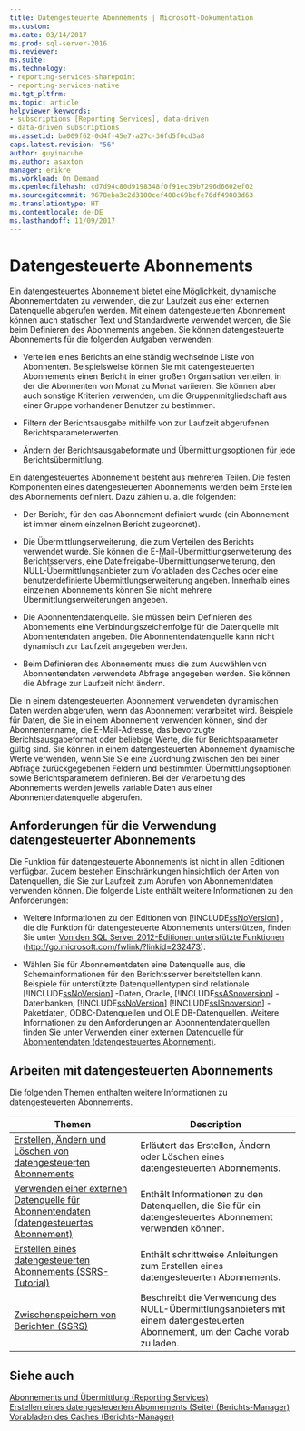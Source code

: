 ```yaml
---
title: Datengesteuerte Abonnements | Microsoft-Dokumentation
ms.custom: 
ms.date: 03/14/2017
ms.prod: sql-server-2016
ms.reviewer: 
ms.suite: 
ms.technology:
- reporting-services-sharepoint
- reporting-services-native
ms.tgt_pltfrm: 
ms.topic: article
helpviewer_keywords:
- subscriptions [Reporting Services], data-driven
- data-driven subscriptions
ms.assetid: ba009f62-0d4f-45e7-a27c-36fd5f0cd3a8
caps.latest.revision: "56"
author: guyinacube
ms.author: asaxton
manager: erikre
ms.workload: On Demand
ms.openlocfilehash: cd7d94c80d9198348f0f91ec39b7296d6602ef02
ms.sourcegitcommit: 9678eba3c2d3100cef408c69bcfe76df49803d63
ms.translationtype: HT
ms.contentlocale: de-DE
ms.lasthandoff: 11/09/2017
---
```

# <a name="data-driven-subscriptions"></a>Datengesteuerte Abonnements
  Ein datengesteuertes Abonnement bietet eine Möglichkeit, dynamische Abonnementdaten zu verwenden, die zur Laufzeit aus einer externen Datenquelle abgerufen werden. Mit einem datengesteuerten Abonnement können auch statischer Text und Standardwerte verwendet werden, die Sie beim Definieren des Abonnements angeben. Sie können datengesteuerte Abonnements für die folgenden Aufgaben verwenden:  
  
-   Verteilen eines Berichts an eine ständig wechselnde Liste von Abonnenten. Beispielsweise können Sie mit datengesteuerten Abonnements einen Bericht in einer großen Organisation verteilen, in der die Abonnenten von Monat zu Monat variieren. Sie können aber auch sonstige Kriterien verwenden, um die Gruppenmitgliedschaft aus einer Gruppe vorhandener Benutzer zu bestimmen.  
  
-   Filtern der Berichtsausgabe mithilfe von zur Laufzeit abgerufenen Berichtsparameterwerten.  
  
-   Ändern der Berichtsausgabeformate und Übermittlungsoptionen für jede Berichtsübermittlung.  
  
 Ein datengesteuertes Abonnement besteht aus mehreren Teilen. Die festen Komponenten eines datengesteuerten Abonnements werden beim Erstellen des Abonnements definiert. Dazu zählen u. a. die folgenden:  
  
-   Der Bericht, für den das Abonnement definiert wurde (ein Abonnement ist immer einem einzelnen Bericht zugeordnet).  
  
-   Die Übermittlungserweiterung, die zum Verteilen des Berichts verwendet wurde. Sie können die E-Mail-Übermittlungserweiterung des Berichtsservers, eine Dateifreigabe-Übermittlungserweiterung, den NULL-Übermittlungsanbieter zum Vorabladen des Caches oder eine benutzerdefinierte Übermittlungserweiterung angeben. Innerhalb eines einzelnen Abonnements können Sie nicht mehrere Übermittlungserweiterungen angeben.  
  
-   Die Abonnentendatenquelle. Sie müssen beim Definieren des Abonnements eine Verbindungszeichenfolge für die Datenquelle mit Abonnentendaten angeben. Die Abonnentendatenquelle kann nicht dynamisch zur Laufzeit angegeben werden.  
  
-   Beim Definieren des Abonnements muss die zum Auswählen von Abonnentendaten verwendete Abfrage angegeben werden. Sie können die Abfrage zur Laufzeit nicht ändern.  
  
 Die in einem datengesteuerten Abonnement verwendeten dynamischen Daten werden abgerufen, wenn das Abonnement verarbeitet wird. Beispiele für Daten, die Sie in einem Abonnement verwenden können, sind der Abonnentenname, die E-Mail-Adresse, das bevorzugte Berichtsausgabeformat oder beliebige Werte, die für Berichtsparameter gültig sind. Sie können in einem datengesteuerten Abonnement dynamische Werte verwenden, wenn Sie Sie eine Zuordnung zwischen den bei einer Abfrage zurückgegebenen Feldern und bestimmten Übermittlungsoptionen sowie Berichtsparametern definieren. Bei der Verarbeitung des Abonnements werden jeweils variable Daten aus einer Abonnentendatenquelle abgerufen.  
  
## <a name="requirements-for-using-data-driven-subscriptions"></a>Anforderungen für die Verwendung datengesteuerter Abonnements  
 Die Funktion für datengesteuerte Abonnements ist nicht in allen Editionen verfügbar. Zudem bestehen Einschränkungen hinsichtlich der Arten von Datenquellen, die Sie zur Laufzeit zum Abrufen von Abonnementdaten verwenden können. Die folgende Liste enthält weitere Informationen zu den Anforderungen:  
  
-   Weitere Informationen zu den Editionen von [!INCLUDE[ssNoVersion](../../includes/ssnoversion-md.md)] , die die Funktion für datengesteuerte Abonnements unterstützen, finden Sie unter [Von den SQL Server 2012-Editionen unterstützte Funktionen](http://go.microsoft.com/fwlink/?linkid=232473) (http://go.microsoft.com/fwlink/?linkid=232473).  
  
-   Wählen Sie für Abonnementdaten eine Datenquelle aus, die Schemainformationen für den Berichtsserver bereitstellen kann. Beispiele für unterstützte Datenquellentypen sind relationale [!INCLUDE[ssNoVersion](../../includes/ssnoversion-md.md)] -Daten, Oracle, [!INCLUDE[ssASnoversion](../../includes/ssasnoversion-md.md)] -Datenbanken, [!INCLUDE[ssNoVersion](../../includes/ssnoversion-md.md)] [!INCLUDE[ssISnoversion](../../includes/ssisnoversion-md.md)] -Paketdaten, ODBC-Datenquellen und OLE DB-Datenquellen. Weitere Informationen zu den Anforderungen an Abonnentendatenquellen finden Sie unter [Verwenden einer externen Datenquelle für Abonnentendaten &#40;datengesteuertes Abonnement&#41;](../../reporting-services/subscriptions/use-an-external-data-source-for-subscriber-data-data-driven-subscription.md).  
  
## <a name="working-with-data-driven-subscriptions"></a>Arbeiten mit datengesteuerten Abonnements  
 Die folgenden Themen enthalten weitere Informationen zu datengesteuerten Abonnements.  
  
|Themen|Description|  
|------------|-----------------|  
|[Erstellen, Ändern und Löschen von datengesteuerten Abonnements](../../reporting-services/subscriptions/create-modify-and-delete-data-driven-subscriptions.md)|Erläutert das Erstellen, Ändern oder Löschen eines datengesteuerten Abonnements.|  
|[Verwenden einer externen Datenquelle für Abonnentendaten &#40;datengesteuertes Abonnement&#41;](../../reporting-services/subscriptions/use-an-external-data-source-for-subscriber-data-data-driven-subscription.md)|Enthält Informationen zu den Datenquellen, die Sie für ein datengesteuertes Abonnement verwenden können.|  
|[Erstellen eines datengesteuerten Abonnements &#40;SSRS-Tutorial&#41;](../../reporting-services/create-a-data-driven-subscription-ssrs-tutorial.md)|Enthält schrittweise Anleitungen zum Erstellen eines datengesteuerten Abonnements.|  
|[Zwischenspeichern von Berichten &#40;SSRS&#41;](../../reporting-services/report-server/caching-reports-ssrs.md)|Beschreibt die Verwendung des NULL-Übermittlungsanbieters mit einem datengesteuerten Abonnement, um den Cache vorab zu laden.|  
  
## <a name="see-also"></a>Siehe auch  
 [Abonnements und Übermittlung &#40;Reporting Services&#41;](../../reporting-services/subscriptions/subscriptions-and-delivery-reporting-services.md)   
 [Erstellen eines datengesteuerten Abonnements (Seite) (Berichts-Manager)](http://msdn.microsoft.com/library/814b4653-572a-48c7-847f-b310ba0f3046)   
 [Vorabladen des Caches (Berichts-Manager)](../../reporting-services/report-server/preload-the-cache-report-manager.md)  
  
  

